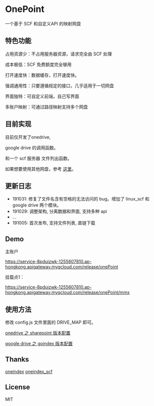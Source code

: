 # OnePoint

一个基于 SCF 和自定义API 的映射网盘

## 特色功能

占用资源少：不占用服务器资源，请求完全由 SCF 处理

成本极低：SCF 免费额度完全够用

打开速度快：数据缓存，打开速度快。

强调通用性：只要遵循规定的接口，几乎适用于一切网盘

界面独特：可自定义前端，自己写界面

多账户映射：可通过路径映射支持多个网盘

## 目前实现

目前仅开发了onedrive, 

google drive 的调用函数。

和一个 scf 服务器 文件列出函数。

如果想要使用其他网盘，参考 [这里]( https://www.onesrc.cn/p/onepoint-api-documentation.html)。

## 更新日志


- 191031: 修复了文件名含有空格的无法访问的 bug。增加了 linux_scf 和 google drive 两个模块。
- 191029: 调整架构, 分离数据和界面, 支持多种 api
- ...
- 191005: 首次发布, 支持文件列表, 直链下载


## Demo

主账户

https://service-8pduizwk-1255607810.ap-hongkong.apigateway.myqcloud.com/release/onePoint

挂载点1：

https://service-8pduizwk-1255607810.ap-hongkong.apigateway.myqcloud.com/release/onePoint/mmx

## 使用方法

修改 config.js 文件里面的 DRIVE_MAP 即可。

[onedrive 之 sharepoint 版本配置](https://www.onesrc.cn/p/onepoint-configuration-process.html)

[google drive 之  goindex 版本配置](https://www.onesrc.cn/p/google-drive-for-one-point-configuration.html)

## Thanks

[oneindex](https://github.com/donwa/oneindex)
[oneindex_scf](https://github.com/qkqpttgf/OneDrive_SCF)

## License

MIT
